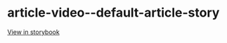 # article-video--default-article-story

[View in storybook](https://raw.githack.com/Independent-Digital-News-and-Media-Ltd/standard-pwamp-sb/PR-357-sb/index.html?path=/story/article-video--default-article-story)